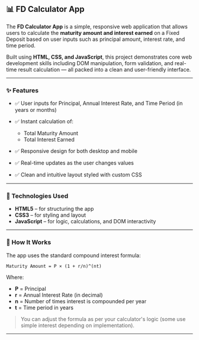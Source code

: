 ## 📊 FD Calculator App

The **FD Calculator App** is a simple, responsive web application that allows users to calculate the **maturity amount and interest earned** on a Fixed Deposit based on user inputs such as principal amount, interest rate, and time period.

Built using **HTML, CSS, and JavaScript**, this project demonstrates core web development skills including DOM manipulation, form validation, and real-time result calculation — all packed into a clean and user-friendly interface.

---

### ✨ Features

* ✅ User inputs for Principal, Annual Interest Rate, and Time Period (in years or months)
* ✅ Instant calculation of:

  * Total Maturity Amount
  * Total Interest Earned
* ✅ Responsive design for both desktop and mobile
* ✅ Real-time updates as the user changes values
* ✅ Clean and intuitive layout styled with custom CSS

---

### 🧠 Technologies Used

* **HTML5** – for structuring the app
* **CSS3** – for styling and layout
* **JavaScript** – for logic, calculations, and DOM interactivity

---

### 📌 How It Works

The app uses the standard compound interest formula:

```
Maturity Amount = P × (1 + r/n)^(nt)
```

Where:

* **P** = Principal
* **r** = Annual Interest Rate (in decimal)
* **n** = Number of times interest is compounded per year
* **t** = Time period in years

> You can adjust the formula as per your calculator's logic (some use simple interest depending on implementation).

---


